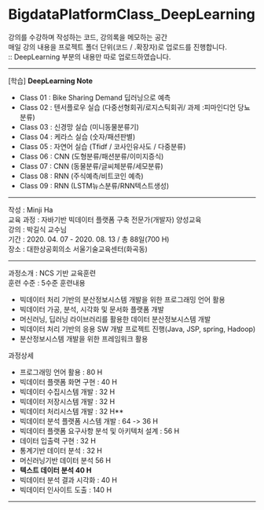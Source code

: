 # BigdataPlatformClass_DeepLearning
 
강의를 수강하며 작성하는 코드, 강의록을 메모하는 공간  
매일 강의 내용을 프로젝트 폴더 단위(코드 / .확장자)로 업로드를 진행합니다.  
:: DeepLearning 부분의 내용만 따로 업로드하였습니다.

<hr>   

[학습]
**DeepLearning Note**
- Class 01 : Bike Sharing Demand 딥러닝으로 예측
- Class 02 : 텐서플로우 실습 (다중선형회귀/로지스틱회귀/ 과제 :피마인디언 당뇨분류)
- Class 03 : 신경망 실습 (미니동물분류기)
- Class 04 : 케라스 실습 (숫자/패션판별)
- Class 05 : 자연어 실습 (Tfidf / 코사인유사도 / 다중분류)
- Class 06 : CNN (도형분류/패션분류/이미지증식)
- Class 07 : CNN (동물분류/글씨체분류/세모분류)
- Class 08 : RNN (주식예측/비트코인 예측)
- Class 09 : RNN (LSTM뉴스분류/RNN텍스트생성)


<hr>

작성 : Minji Ha <br>
교육 과정 : 자바기반 빅데이터 플랫폼 구축 전문가(개발자) 양성교육    
강의 : 박길식 교수님    
기간 : 2020. 04. 07 - 2020. 08. 13 / 총 88일(700 H)     
장소 : 대한상공회의소 서울기술교육센터(화곡동)    

<hr> 

과정소개 : NCS 기반 교육훈련  
훈련 수준 : 5수준 
훈련내용  
* 빅데이터 처리 기반의 분산정보시스템 개발을 위한 프로그래밍 언어 활용
* 빅데이터 가공, 분석, 시각화 및 문서화 플랫폼 개발 
* 머신러닝, 딥러닝 라이브러리를 활용한 데이터 분산정보시스템 개발    
* 빅데이터 처리 기반의 응용 SW 개발 프로젝트 진행(Java, JSP, spring, Hadoop)    
* 분산정보시스템 개발을 위한 프레임워크 활용 

과정상세 
* 프로그래밍 언어 활용 : 80 H 
* 빅데이터 플랫폼 화면 구현 : 40 H  
* 빅데이터 수집시스템 개발 : 32 H 
* 빅데이터 저장시스템 개발 : 32 H   
* 빅데이터 처리시스템 개발 : 32 H** 
* 빅데이터 분석 플랫폼 시스템 개발 : 64 -> 36 H
* 빅데이터 플랫폼 요구사항 분석 및 아키텍처 설계 : 56 H
* 데이터 입출력 구현 : 32 H 
* 통계기반 데이터 분석 : 32 H 
* 머신러닝기반 데이터 분석 56 H
* **텍스트 데이터 분석 40 H**
* 빅데이터 분석 결과 시각화 : 40 H 
* 빅데이터 인사이트 도출 : 140 H 
  

<hr>

